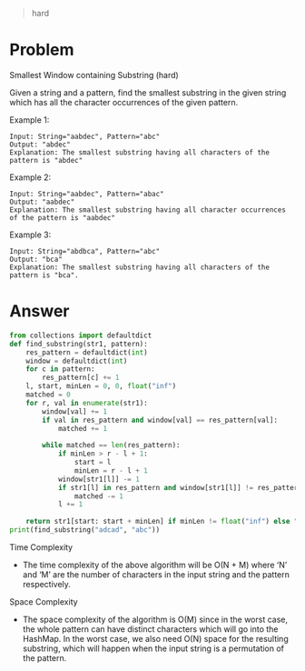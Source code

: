 > hard
# Problem
Smallest Window containing Substring (hard)

Given a string and a pattern, find the smallest substring in the given string which has all the character occurrences of the given pattern.

Example 1:
```
Input: String="aabdec", Pattern="abc"
Output: "abdec"
Explanation: The smallest substring having all characters of the pattern is "abdec"
```

Example 2:
```
Input: String="aabdec", Pattern="abac"
Output: "aabdec"
Explanation: The smallest substring having all character occurrences of the pattern is "aabdec"
```

Example 3:
```
Input: String="abdbca", Pattern="abc"
Output: "bca"
Explanation: The smallest substring having all characters of the pattern is "bca".
```
# Answer
```python
from collections import defaultdict
def find_substring(str1, pattern):
    res_pattern = defaultdict(int)
    window = defaultdict(int)
    for c in pattern:
        res_pattern[c] += 1
    l, start, minLen = 0, 0, float("inf")
    matched = 0
    for r, val in enumerate(str1):
        window[val] += 1
        if val in res_pattern and window[val] == res_pattern[val]:
            matched += 1
        
        while matched == len(res_pattern):
            if minLen > r - l + 1:
                start = l
                minLen = r - l + 1
            window[str1[l]] -= 1
            if str1[l] in res_pattern and window[str1[l]] != res_pattern[str1[l]]:
                matched -= 1
            l += 1
            
    return str1[start: start + minLen] if minLen != float("inf") else ""
print(find_substring("adcad", "abc"))
```

Time Complexity
- The time complexity of the above algorithm will be O(N + M) where ‘N’ and ‘M’ are the number of characters in the input string and the pattern respectively.

Space Complexity
- The space complexity of the algorithm is O(M) since in the worst case, the whole pattern can have distinct characters which will go into the HashMap. In the worst case, we also need O(N) space for the resulting substring, which will happen when the input string is a permutation of the pattern.